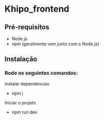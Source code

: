 # Khipo_frontend

## Pré-requisitos

- Node.js
- npm (geralmente vem junto com o Node.js)

## Instalação

### Rode os seguintes comandos:

Instalar dependencias

- npm i

Iniciar o projeto

- npm run dev
